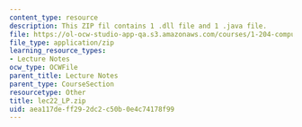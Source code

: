 ```yaml
---
content_type: resource
description: This ZIP fil contains 1 .dll file and 1 .java file.
file: https://ol-ocw-studio-app-qa.s3.amazonaws.com/courses/1-204-computer-algorithms-in-systems-engineering-spring-2010/aea117deff292dc2c50b0e4c74178f99_lec22_LP.zip
file_type: application/zip
learning_resource_types:
- Lecture Notes
ocw_type: OCWFile
parent_title: Lecture Notes
parent_type: CourseSection
resourcetype: Other
title: lec22_LP.zip
uid: aea117de-ff29-2dc2-c50b-0e4c74178f99
---
```

